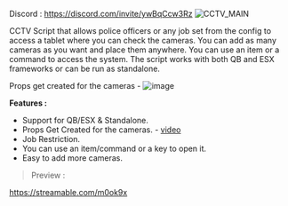 Discord : https://discord.com/invite/ywBqCcw3Rz
![CCTV_MAIN](https://github.com/BuddyNotFound/bbv-cctv/assets/74051918/aa3ee704-2371-4821-b9b9-f3abc14d12e0)

CCTV Script that allows police officers or any job set from the config to access a tablet where you can check the cameras. You can add as many cameras as you want and place them anywhere. You can use an item or a command to access the system. The script works with both QB and ESX frameworks or can be run as standalone.

Props get created for the cameras - 
![image](https://github.com/BuddyNotFound/bbv-cctv/assets/74051918/ff11bfa7-a899-4c7f-bcd2-8ddf1a52c16b)


**Features :**

* Support for QB/ESX & Standalone.
* Props Get Created for the cameras. - [video](https://streamable.com/cwbqcy)
* Job Restriction.
* You can use an item/command or  a key to open it.
* Easy to add more cameras.

> Preview : 

https://streamable.com/m0ok9x
